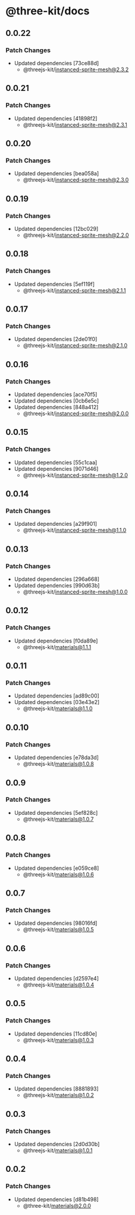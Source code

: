 # @three-kit/docs

## 0.0.22

### Patch Changes

- Updated dependencies [73ce88d]
  - @threejs-kit/instanced-sprite-mesh@2.3.2

## 0.0.21

### Patch Changes

- Updated dependencies [41898f2]
  - @threejs-kit/instanced-sprite-mesh@2.3.1

## 0.0.20

### Patch Changes

- Updated dependencies [bea058a]
  - @threejs-kit/instanced-sprite-mesh@2.3.0

## 0.0.19

### Patch Changes

- Updated dependencies [12bc029]
  - @threejs-kit/instanced-sprite-mesh@2.2.0

## 0.0.18

### Patch Changes

- Updated dependencies [5ef119f]
  - @threejs-kit/instanced-sprite-mesh@2.1.1

## 0.0.17

### Patch Changes

- Updated dependencies [2de01f0]
  - @threejs-kit/instanced-sprite-mesh@2.1.0

## 0.0.16

### Patch Changes

- Updated dependencies [ace70f5]
- Updated dependencies [0cb6e5c]
- Updated dependencies [848a412]
  - @threejs-kit/instanced-sprite-mesh@2.0.0

## 0.0.15

### Patch Changes

- Updated dependencies [55c1caa]
- Updated dependencies [9071d46]
  - @threejs-kit/instanced-sprite-mesh@1.2.0

## 0.0.14

### Patch Changes

- Updated dependencies [a29f901]
  - @threejs-kit/instanced-sprite-mesh@1.1.0

## 0.0.13

### Patch Changes

- Updated dependencies [296a668]
- Updated dependencies [990d63b]
  - @threejs-kit/instanced-sprite-mesh@1.0.0

## 0.0.12

### Patch Changes

- Updated dependencies [f0da89e]
  - @threejs-kit/materials@1.1.1

## 0.0.11

### Patch Changes

- Updated dependencies [ad89c00]
- Updated dependencies [03e43e2]
  - @threejs-kit/materials@1.1.0

## 0.0.10

### Patch Changes

- Updated dependencies [e78da3d]
  - @threejs-kit/materials@1.0.8

## 0.0.9

### Patch Changes

- Updated dependencies [5ef828c]
  - @threejs-kit/materials@1.0.7

## 0.0.8

### Patch Changes

- Updated dependencies [e059ce8]
  - @threejs-kit/materials@1.0.6

## 0.0.7

### Patch Changes

- Updated dependencies [98016fd]
  - @threejs-kit/materials@1.0.5

## 0.0.6

### Patch Changes

- Updated dependencies [d2597e4]
  - @threejs-kit/materials@1.0.4

## 0.0.5

### Patch Changes

- Updated dependencies [11cd80e]
  - @threejs-kit/materials@1.0.3

## 0.0.4

### Patch Changes

- Updated dependencies [8881893]
  - @threejs-kit/materials@1.0.2

## 0.0.3

### Patch Changes

- Updated dependencies [2d0d30b]
  - @threejs-kit/materials@1.0.1

## 0.0.2

### Patch Changes

- Updated dependencies [d81b498]
  - @three-kit/materials@2.0.0
